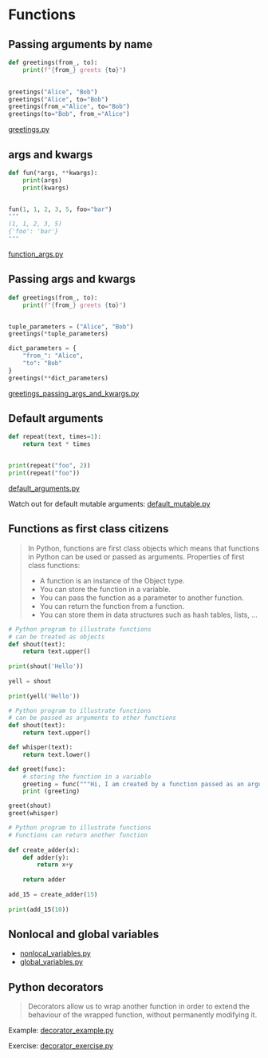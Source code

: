 # Functions

## Passing arguments by name
```python
def greetings(from_, to):
    print(f"{from_} greets {to}")
    

greetings("Alice", "Bob")
greetings("Alice", to="Bob")
greetings(from_="Alice", to="Bob")
greetings(to="Bob", from_="Alice")
```
[greetings.py](greetings.py)
    
## args and kwargs
```python
def fun(*args, **kwargs):
    print(args)
    print(kwargs)


fun(1, 1, 2, 3, 5, foo="bar")
"""
(1, 1, 2, 3, 5)
{'foo': 'bar'}
"""
```
[function_args.py](function_args.py)
    
## Passing args and kwargs
```python
def greetings(from_, to):
    print(f"{from_} greets {to}")


tuple_parameters = ("Alice", "Bob")
greetings(*tuple_parameters)

dict_parameters = {
    "from_": "Alice",
    "to": "Bob"
}
greetings(**dict_parameters)
```
[greetings_passing_args_and_kwargs.py](greetings_passing_args_and_kwargs.py)

## Default arguments
```python
def repeat(text, times=1):
    return text * times


print(repeat("foo", 2))
print(repeat("foo"))
```
[default_arguments.py](default_arguments.py)

Watch out for default mutable arguments: [default_mutable.py](default_mutable.py)

## Functions as first class citizens
> In Python, functions are first class objects which means that functions in Python can be used or passed as arguments.
Properties of first class functions:
> * A function is an instance of the Object type.
> * You can store the function in a variable.
> * You can pass the function as a parameter to another function.
> * You can return the function from a function.
> * You can store them in data structures such as hash tables, lists, …


```python
# Python program to illustrate functions
# can be treated as objects
def shout(text):
    return text.upper()
 
print(shout('Hello'))
 
yell = shout
 
print(yell('Hello'))
```

```python
# Python program to illustrate functions
# can be passed as arguments to other functions
def shout(text):
	return text.upper()

def whisper(text):
	return text.lower()

def greet(func):
	# storing the function in a variable
	greeting = func("""Hi, I am created by a function passed as an argument.""")
	print (greeting)

greet(shout)
greet(whisper)
```

```python
# Python program to illustrate functions
# Functions can return another function
 
def create_adder(x):
    def adder(y):
        return x+y
 
    return adder
 
add_15 = create_adder(15)
 
print(add_15(10))
```

## Nonlocal and global variables
* [nonlocal_variables.py](nonlocal_variables.py)
* [global_variables.py](global_variables.py)


## Python decorators
> Decorators allow us to wrap another function in order to extend the behaviour of the wrapped function,
> without permanently modifying it. 

Example: [decorator_example.py](decorator_example.py)

Exercise: [decorator_exercise.py](decorator_exercise.py)


[Decorators in Python Geeks for Geeks]: https://www.geeksforgeeks.org/decorators-in-python/
